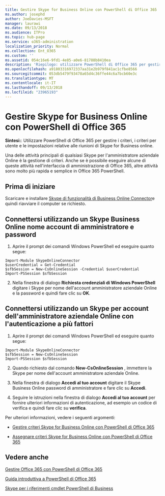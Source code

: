 ```yaml
---
title: Gestire Skype for Business Online con PowerShell di Office 365
ms.author: josephd
author: JoeDavies-MSFT
manager: laurawi
ms.date: 09/13/2018
ms.audience: ITPro
ms.topic: hub-page
ms.service: o365-administration
localization_priority: Normal
ms.collection: Ent_O365
ms.custom: ''
ms.assetid: 054c16e6-9fd1-4e85-a0e6-81788b8410ea
description: 'Riepilogo: utilizzare PowerShell di Office 365 per gestire i criteri, i criteri per utente e le impostazioni relative alle riunioni di Skype for Business online.'
ms.openlocfilehash: a91803316972337aa31e2b979f841ac1cfbe8566
ms.sourcegitcommit: 053db5479f93478a65d4c36ffe44c6a7bcb60e3c
ms.translationtype: MT
ms.contentlocale: it-IT
ms.lasthandoff: 09/13/2018
ms.locfileid: "23965193"
---
```

# <a name="manage-skype-for-business-online-with-office-365-powershell"></a>Gestire Skype for Business Online con PowerShell di Office 365

 **Sintesi:**: Utilizzare PowerShell di Office 365 per gestire i criteri, i criteri per utente e le impostazioni relative alle riunioni di Skype for Business online.
  
Una delle attività principali di qualsiasi Skype per l'amministratore aziendale Online è la gestione di criteri. Anche se è possibile eseguire alcune di queste attività nell'interfaccia di amministrazione di Office 365, altre attività sono molto più rapida e semplice in Office 365 PowerShell. 

## <a name="before-you-start"></a>Prima di iniziare

Scaricare e installare [Skype di funzionalità di Business Online Connector](https://www.microsoft.com/en-us/download/details.aspx?id=39366)e quindi riavviare il computer se richiesto.


## <a name="connect-using-a-skype-for-business-online-administrator-account-name-and-password"></a>Connettersi utilizzando un Skype Business Online nome account di amministratore e password

1. Aprire il prompt dei comandi Windows PowerShell ed eseguire quanto segue: 
    
  ```
  Import-Module SkypeOnlineConnector
  $userCredential = Get-Credential
  $sfbSession = New-CsOnlineSession -Credential $userCredential
  Import-PSSession $sfbSession
  ```

2. Nella finestra di dialogo **Richiesta credenziali di Windows PowerShell** digitare i Skype per nome dell'account amministratore aziendale Online e la password e quindi fare clic su **OK**.


## <a name="connect-using-a-skype-for-business-online-administrator-account-with-multifactor-authentication"></a>Connettersi utilizzando un Skype per account dell'amministratore aziendale Online con l'autenticazione a più fattori

1. Aprire il prompt dei comandi Windows PowerShell ed eseguire quanto segue:

  ```
  Import-Module SkypeOnlineConnector
  $sfbSession = New-CsOnlineSession
  Import-PSSession $sfbSession
  ```

2. Quando richiesto dal comando **New-CsOnlineSession** , immettere la Skype per nome dell'account amministratore aziendale Online.

3. Nella finestra di dialogo **Accedi al tuo account** digitare il Skype Business Online password di amministratore e fare clic su **Accedi**.

4. Seguire le istruzioni nella finestra di dialogo **Accedi al tuo account** per fornire ulteriori informazioni di autenticazione, ad esempio un codice di verifica e quindi fare clic su **verifica**.

Per ulteriori informazioni, vedere i seguenti argomenti:
  
- [Gestire criteri Skype for Business Online con PowerShell di Office 365](manage-skype-for-business-online-policies-with-office-365-powershell.md)
    
- [Assegnare criteri Skype for Business Online con PowerShell di Office 365](assign-per-user-skype-for-business-online-policies-with-office-365-powershell.md)
    
## <a name="see-also"></a>Vedere anche

[Gestire Office 365 con PowerShell di Office 365](manage-office-365-with-office-365-powershell.md)
  
[Guida introduttiva a PowerShell di Office 365](getting-started-with-office-365-powershell.md)

[Skype per i riferimenti cmdlet PowerShell di Business](https://docs.microsoft.com/powershell/module/skype/?view=skype-ps)


